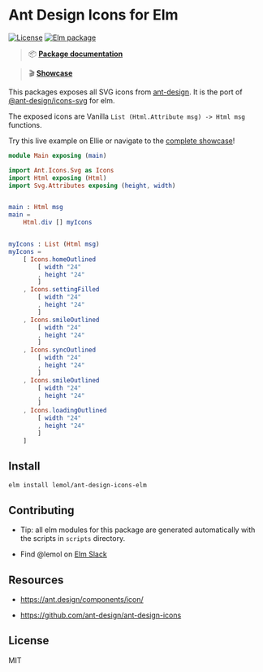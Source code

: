 # Ant Design Icons for Elm

[![License](https://img.shields.io/badge/License-MIT-blue.svg)](https://opensource.org/licenses/MIT)
[![Elm package](https://img.shields.io/elm-package/v/lemol/ant-design-icons-elm.svg)](https://package.elm-lang.org/packages/lemol/ant-design-icons-elm/latest/)

> 📦 **[Package documentation](https://package.elm-lang.org/packages/lemol/ant-design-icons-elm/latest)**

> 🎬 **[Showcase](https://ant-design-icons-elm.vercel.app)**

This packages exposes all SVG icons from [ant-design](https://ant.design/components/icon/).
It is the port of [@ant-design/icons-svg](https://github.com/ant-design/ant-design-icons/tree/master/packages/icons-svg) for elm.

The exposed icons are Vanilla `List (Html.Attribute msg) -> Html msg` functions.

Try this live example on Ellie or navigate to the [complete showcase](https://ant-design-icons-elm.vercel.app)!

```elm
module Main exposing (main)

import Ant.Icons.Svg as Icons
import Html exposing (Html)
import Svg.Attributes exposing (height, width)


main : Html msg
main =
    Html.div [] myIcons


myIcons : List (Html msg)
myIcons =
    [ Icons.homeOutlined
        [ width "24"
        , height "24"
        ]
    , Icons.settingFilled
        [ width "24"
        , height "24"
        ]
    , Icons.smileOutlined
        [ width "24"
        , height "24"
        ]
    , Icons.syncOutlined
        [ width "24"
        , height "24"
        ]
    , Icons.smileOutlined
        [ width "24"
        , height "24"
        ]
    , Icons.loadingOutlined
        [ width "24"
        , height "24"
        ]
    ]
```


## Install

```bash
elm install lemol/ant-design-icons-elm
```

## Contributing

* Tip: all elm modules for this package are generated automatically with the scripts in `scripts` directory.

* Find @lemol on [Elm Slack](https://elmlang.slack.com/)

## Resources

* https://ant.design/components/icon/

* https://github.com/ant-design/ant-design-icons

## License

MIT
